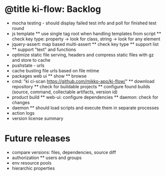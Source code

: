 # @title ki-flow: Backlog

* mocha testing - should display failed test info and poll for finished test round
* js template
** use single tag root when handling templates from script
** check key type: property -> look for class, string -> look for any element
* jquery-assert: map based multi-assert
** check key type
** support list
** support "text" and functions
* optimize static file serving, headers and compress static files with gz and store to cache
* pushstate - urls
* cache busting file urls based on file mtime
* packages web ui
** show
** browse
* cmd: "ki ci-scan https://github.com/mikko-apo/ki-flow/"
** download repository
** check for buildable projects
** configure found builds (source, command, collectable artifacts, version id)
* product build
** web-ui: configure dependencies
** daemon: check for changes
* daemon
** should load scripts and execute them in separate processes
* action logs
* version license summary

# Future releases

* compare versions: files, dependencies, source diff
* authorization
** users and groups
* env resource pools
* hierarchic properties
